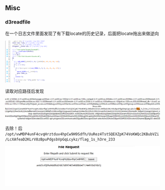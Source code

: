 ## Misc
### d3readfile
在一个日志文件里面发现了有下载locate的历史记录，后面把locate拖出来做逆向

![](attachments/Pasted%20image%2020230503132422.png)

读取对应路径后发现

![](attachments/Pasted%20image%2020230503133013.png)

去除！后 `/opt/vwMDP4unF4cvqHrztduv4hpCw9H9Sdfh/UuRez4TstSQEXZpK74VoKWQc2KBubVZi/LcXAfeaD2KLrV8zBpuPdgsbVpGqLcykz/flag_1s_h3re_233`

![](attachments/Pasted%20image%2020230503133245.png)
